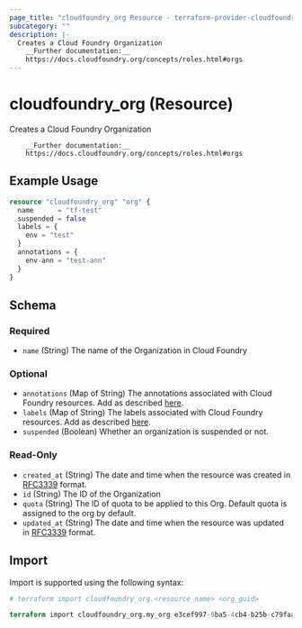 ```yaml
---
page_title: "cloudfoundry_org Resource - terraform-provider-cloudfoundry"
subcategory: ""
description: |-
  Creates a Cloud Foundry Organization
  	__Further documentation:__
  	https://docs.cloudfoundry.org/concepts/roles.html#orgs
---
```


# cloudfoundry_org (Resource)

Creates a Cloud Foundry Organization 
		
		__Further documentation:__
		https://docs.cloudfoundry.org/concepts/roles.html#orgs

## Example Usage

```terraform
resource "cloudfoundry_org" "org" {
  name      = "tf-test"
  suspended = false
  labels = {
    env = "test"
  }
  annotations = {
    env-ann = "test-ann"
  }
}
```

<!-- schema generated by tfplugindocs -->
## Schema

### Required

- `name` (String) The name of the Organization in Cloud Foundry

### Optional

- `annotations` (Map of String) The annotations associated with Cloud Foundry resources. Add as described [here](https://docs.cloudfoundry.org/adminguide/metadata.html#-view-metadata-for-an-object).
- `labels` (Map of String) The labels associated with Cloud Foundry resources. Add as described [here](https://docs.cloudfoundry.org/adminguide/metadata.html#-view-metadata-for-an-object).
- `suspended` (Boolean) Whether an organization is suspended or not.

### Read-Only

- `created_at` (String) The date and time when the resource was created in [RFC3339](https://www.ietf.org/rfc/rfc3339.txt) format.
- `id` (String) The ID of the Organization
- `quota` (String) The ID of quota to be applied to this Org. Default quota is assigned to the org by default.
- `updated_at` (String) The date and time when the resource was updated in [RFC3339](https://www.ietf.org/rfc/rfc3339.txt) format.

## Import

Import is supported using the following syntax:

```terraform
# terraform import cloudfoundry_org.<resource_name> <org_guid>

terraform import cloudfoundry_org.my_org e3cef997-9ba5-4cb4-b25b-c79faa81a33f
```